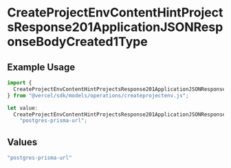 # CreateProjectEnvContentHintProjectsResponse201ApplicationJSONResponseBodyCreated1Type

## Example Usage

```typescript
import {
  CreateProjectEnvContentHintProjectsResponse201ApplicationJSONResponseBodyCreated1Type,
} from "@vercel/sdk/models/operations/createprojectenv.js";

let value:
  CreateProjectEnvContentHintProjectsResponse201ApplicationJSONResponseBodyCreated1Type =
    "postgres-prisma-url";
```

## Values

```typescript
"postgres-prisma-url"
```